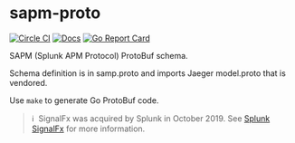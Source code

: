 # sapm-proto

[![Circle CI](https://circleci.com/gh/signalfx/sapm-proto.svg?style=svg)](https://circleci.com/gh/signalfx/sapm-proto)
[![Docs](https://godoc.org/github.com/signalfx/sapm-proto?status.svg)](https://pkg.go.dev/github.com/signalfx/sapm-proto)
[![Go Report Card](https://goreportcard.com/badge/github.com/signalfx/sapm-proto)](https://goreportcard.com/report/github.com/signalfx/sapm-proto)

SAPM (Splunk APM Protocol) ProtoBuf schema.

Schema definition is in samp.proto and imports Jaeger model.proto that is vendored.

Use `make` to generate Go ProtoBuf code.

>ℹ️&nbsp;&nbsp;SignalFx was acquired by Splunk in October 2019. See [Splunk SignalFx](https://www.splunk.com/en_us/investor-relations/acquisitions/signalfx.html) for more information.

